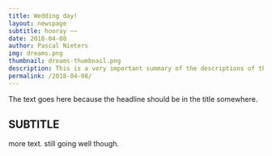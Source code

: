 ```yaml
---
title: Wedding day!
layout: newspage
subtitle: hooray ~~
date: 2018-04-08
author: Pascal Nieters
img: dreams.png
thumbnail: dreams-thumbnail.png
description: This is a very important summary of the descriptions of the event. I'm pretty sure journalists have a name for this.
permalink: /2018-04-08/
---
```


The text goes here because the headline should be in the title somewhere.

## SUBTITLE
more text. still going well though.